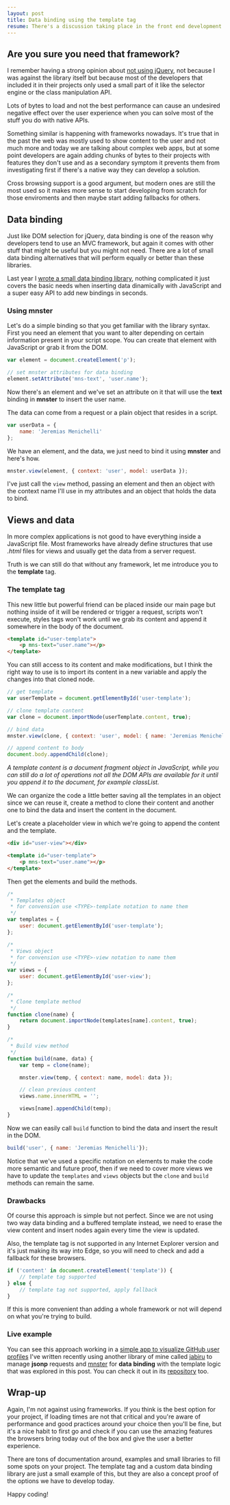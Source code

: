```yaml
---
layout: post
title: Data binding using the template tag
resume: There's a discussion taking place in the front end development industry right now about frameworks. No matter which side you are, truth is we sometimes forget all the things the web platform has available for us to achieve some complex requirements.
---
```


## Are you sure you need that framework?

I remember having a strong opinion about <a href="/2014/05/stop-the-jquery-abuse/" target="_blank">not using jQuery</a>, not because I was against the library itself but because most of the developers that included it in their projects only used a small part of it like the selector engine or the class manipulation API.

Lots of bytes to load and not the best performance can cause an undesired negative effect over the user experience when you can solve most of the stuff you do with native APIs.

Something similar is happening with frameworks nowadays. It's true that in the past the web was mostly used to show content to the user and not much more and today we are talking about complex web apps, but at some point developers are again adding chunks of bytes to their projects with features they don't use and as a secondary symptom it prevents them from investigating first if there's a native way they can develop a solution.

Cross browsing support is a good argument, but modern ones are still the most used so it makes more sense to start developing from scratch for those enviroments and then maybe start adding fallbacks for others.

## Data binding

Just like DOM selection for jQuery, data binding is one of the reason why developers tend to use an MVC framework, but again it comes with other stuff that might be useful but you might not need. There are a lot of small data binding alternatives that will perform equally or better than these libraries.

Last year I <a href="https://github.com/jeremenichelli/mnster" target="_blank">wrote a small data binding library</a>, nothing complicated it just covers the basic needs when inserting data dinamically with JavaScript and a super easy API to add new bindings in seconds.


### Using mnster

Let's do a simple binding so that you get familiar with the library syntax. First you need an element that you want to alter depending on certain information present in your script scope. You can create that element with JavaScript or grab it from the DOM.

```js
var element = document.createElement('p');

// set mnster attributes for data binding
element.setAttribute('mns-text', 'user.name');
```

Now there's an element and we've set an attribute on it that will use the **text** binding in **mnster** to insert the user name.

The data can come from a request or a plain object that resides in a script.

```js
var userData = {
    name: 'Jeremias Menichelli'
};
```

We have an element, and the data, we just need to bind it using **mnster** and here's how.

```js
mnster.view(element, { context: 'user', model: userData });
```

I've just call the `view` method, passing an element and then an object with the context name I'll use in my attributes and an object that holds the data to bind.


## Views and data

In more complex applications is not good to have everything inside a JavaScript file. Most frameworks have already define structures that use *.html* files for views and usually get the data from a server request.

Truth is we can still do that without any framework, let me introduce you to the **template** tag.


### The template tag

This new little but powerful friend can be placed inside our main page but nothing inside of it will be rendered or trigger a request, scripts won't execute, styles tags won't work until we grab its content and append it somewhere in the body of the document.

```html
<template id="user-template">
    <p mns-text="user.name"></p>
</template>
```

You can still access to its content and make modifications, but I think the right way to use is to import its content in a new variable and apply the changes into that cloned node.

```js
// get template
var userTemplate = document.getElementById('user-template');

// clone template content
var clone = document.importNode(userTemplate.content, true);

// bind data
mnster.view(clone, { context: 'user', model: { name: 'Jeremias Menichelli' } });

// append content to body
document.body.appendChild(clone);
```

*A template content is a document fragment object in JavaScript, while you can still do a lot of operations not all the DOM APIs are available for it until you append it to the document, for example classList.*

We can organize the code a little better saving all the templates in an object since we can reuse it, create a method to clone their content and another one to bind the data and insert the content in the document.

Let's create a placeholder view in which we're going to append the content and the template.

```html
<div id="user-view"></div>

<template id="user-template">
    <p mns-text="user.name"></p>
</template>
```

Then get the elements and build the methods.

```js
/*
 * Templates object
 * for convension use <TYPE>-template notation to name them
 */
var templates = {
    user: document.getElementById('user-template');
};

/*
 * Views object
 * for convension use <TYPE>-view notation to name them
 */
var views = {
    user: document.getElementById('user-view');
};

/*
 * Clone template method
 */
function clone(name) {
    return document.importNode(templates[name].content, true);
}

/*
 * Build view method
 */
function build(name, data) {
    var temp = clone(name);

    mnster.view(temp, { context: name, model: data });

    // clean previous content
    views.name.innerHTML = '';

    views[name].appendChild(temp);
}
```

Now we can easily call `build` function to bind the data and insert the result in the DOM.

```js
build('user', { name: 'Jeremias Menichelli'});
```

Notice that we've used a specific notation on elements to make the code more semantic and future proof, then if we need to cover more views we have to update the `templates` and `views` objects but the `clone` and `build` methods can remain the same.

### Drawbacks

Of course this approach is simple but not perfect. Since we are not using two way data binding and a buffered template instead, we need to erase the view content and insert nodes again every time the view is updated.

Also, the template tag is not supported in any Internet Explorer version and it's just making its way into Edge, so you will need to check and add a fallback for these browsers.

```js
if ('content' in document.createElement('template')) {
    // template tag supported
} else {
    // template tag not supported, apply fallback
}
```

If this is more convenient than adding a whole framework or not will depend on what you're trying to build.


### Live example

You can see this approach working in a <a href="https://jeremenichelli.github.io/octosearch" target="_blank">simple app to visualize GitHub user profiles</a> I've written recently using another library of mine called <a href="https://github.com/jeremenichelli/jabiru" target="_blank">jabiru</a> to manage **jsonp** requests and <a href="https://github.com/jeremenichelli/mnster" target="_blank">mnster</a> for **data binding** with the template logic that was explored in this post. You can check it out in its <a href="https://github.com/jeremenichelli/octosearch" target="_blank">repository</a> too.


## Wrap-up

Again, I'm not against using frameworks. If you think is the best option for your project, if loading times are not that critical and you're aware of performance and good practices around your choice then you'll be fine, but it's a nice habit to first go and check if you can use the amazing features the browsers bring today out of the box and give the user a better experience. 

There are tons of documentation around, examples and small libraries to fill some spots on your project. The template tag and a custom data binding library are just a small example of this, but they are also a concept proof of the options we have to develop today.

Happy coding!
